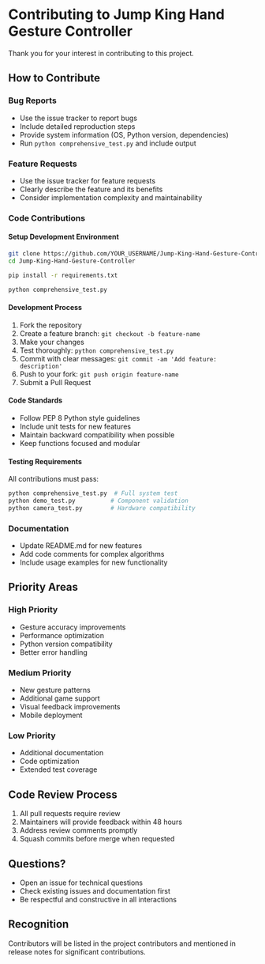 # Contributing to Jump King Hand Gesture Controller

Thank you for your interest in contributing to this project.

## How to Contribute

### Bug Reports
- Use the issue tracker to report bugs
- Include detailed reproduction steps
- Provide system information (OS, Python version, dependencies)
- Run `python comprehensive_test.py` and include output

### Feature Requests
- Use the issue tracker for feature requests
- Clearly describe the feature and its benefits
- Consider implementation complexity and maintainability

### Code Contributions

#### Setup Development Environment
```bash
git clone https://github.com/YOUR_USERNAME/Jump-King-Hand-Gesture-Controller.git
cd Jump-King-Hand-Gesture-Controller

pip install -r requirements.txt

python comprehensive_test.py
```

#### Development Process
1. Fork the repository
2. Create a feature branch: `git checkout -b feature-name`
3. Make your changes
4. Test thoroughly: `python comprehensive_test.py`
5. Commit with clear messages: `git commit -am 'Add feature: description'`
6. Push to your fork: `git push origin feature-name`
7. Submit a Pull Request

#### Code Standards
- Follow PEP 8 Python style guidelines
- Include unit tests for new features
- Maintain backward compatibility when possible
- Keep functions focused and modular

#### Testing Requirements
All contributions must pass:
```bash
python comprehensive_test.py  # Full system test
python demo_test.py          # Component validation
python camera_test.py        # Hardware compatibility
```

### Documentation
- Update README.md for new features
- Add code comments for complex algorithms
- Include usage examples for new functionality

## Priority Areas

### High Priority
- Gesture accuracy improvements
- Performance optimization
- Python version compatibility
- Better error handling

### Medium Priority  
- New gesture patterns
- Additional game support
- Visual feedback improvements
- Mobile deployment

### Low Priority
- Additional documentation
- Code optimization
- Extended test coverage

## Code Review Process

1. All pull requests require review
2. Maintainers will provide feedback within 48 hours
3. Address review comments promptly
4. Squash commits before merge when requested

## Questions?

- Open an issue for technical questions
- Check existing issues and documentation first
- Be respectful and constructive in all interactions

## Recognition

Contributors will be listed in the project contributors and mentioned in release notes for significant contributions.